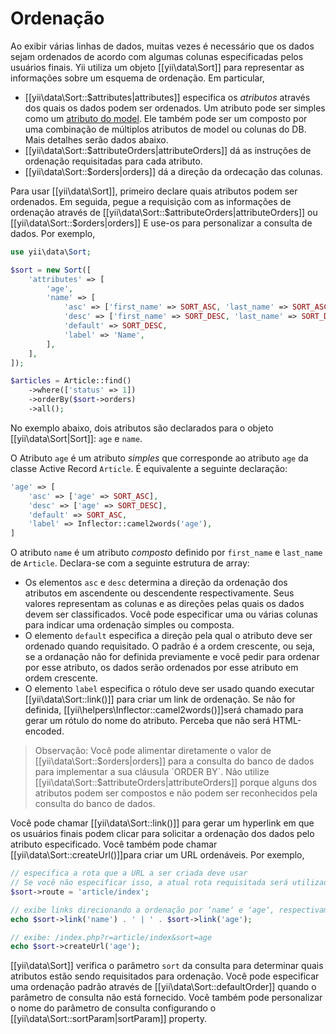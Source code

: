 Ordenação
=======

Ao exibir várias linhas de dados, muitas vezes é necessário que os dados sejam ordenados de acordo com algumas colunas especificadas pelos usuários finais. Yii utiliza um objeto [[yii\data\Sort]] para representar as informações sobre um esquema de ordenação. Em particular, 

* [[yii\data\Sort::$attributes|attributes]] especifica os *atributos* através dos quais os dados podem ser ordenados.
  Um atributo pode ser simples como um [atributo do model](structure-models.md#attributes). Ele também pode ser um composto por uma combinação de múltiplos atributos de model ou colunas do DB. Mais detalhes serão dados abaixo.
* [[yii\data\Sort::$attributeOrders|attributeOrders]] dá as instruções de ordenação requisitadas para cada atributo.
* [[yii\data\Sort::$orders|orders]] dá a direção da ordecação das colunas.

Para usar [[yii\data\Sort]], primeiro declare quais atributos podem ser ordenados. Em seguida, pegue a requisição com as informações de ordenação através de
[[yii\data\Sort::$attributeOrders|attributeOrders]] ou [[yii\data\Sort::$orders|orders]]
E use-os para personalizar a consulta de dados. Por exemplo,

```php
use yii\data\Sort;

$sort = new Sort([
    'attributes' => [
        'age',
        'name' => [
            'asc' => ['first_name' => SORT_ASC, 'last_name' => SORT_ASC],
            'desc' => ['first_name' => SORT_DESC, 'last_name' => SORT_DESC],
            'default' => SORT_DESC,
            'label' => 'Name',
        ],
    ],
]);

$articles = Article::find()
    ->where(['status' => 1])
    ->orderBy($sort->orders)
    ->all();
```

No exemplo abaixo, dois atributos são declarados para o objeto [[yii\data\Sort|Sort]]: `age` e `name`. 

O Atributo `age` é um atributo *simples* que corresponde ao atributo `age` da classe Active Record `Article`.
É equivalente a seguinte declaração:

```php
'age' => [
    'asc' => ['age' => SORT_ASC],
    'desc' => ['age' => SORT_DESC],
    'default' => SORT_ASC,
    'label' => Inflector::camel2words('age'),
]
```

O atributo `name` é um atributo *composto* definido por `first_name` e `last_name` de `Article`. Declara-se com a seguinte estrutura de array:

- Os elementos `asc` e `desc` determina a direção da ordenação dos atributos em ascendente ou descendente respectivamente. Seus valores representam as colunas e as direções pelas quais os dados devem ser classificados. Você pode especificar uma ou várias colunas para indicar uma ordenação simples ou composta.
- O elemento `default` especifica a direção pela qual o atributo deve ser ordenado quando requisitado. O padrão é a ordem crescente, ou seja, se a ordanação não for definida previamente e você pedir para ordenar por esse atributo, os dados serão ordenados por esse atributo em ordem crescente.
- O elemento `label` especifica o rótulo deve ser usado quando executar [[yii\data\Sort::link()]] para criar um link de ordenação. 
Se não for definida, [[yii\helpers\Inflector::camel2words()]]será chamado para gerar um rótulo do nome do atributo.
Perceba que não será HTML-encoded.

> Observação: Você pode alimentar diretamente o valor de [[yii\data\Sort::$orders|orders]] para a consulta do banco de dados para implementar a sua cláusula `ORDER BY`. Não utilize [[yii\data\Sort::$attributeOrders|attributeOrders]] porque alguns dos atributos podem ser compostos e não podem ser reconhecidos pela consulta do banco de dados.

Você pode chamar [[yii\data\Sort::link()]] para gerar um hyperlink em que os usuários finais podem clicar para solicitar a ordenação dos dados pelo atributo especificado. Você também pode chamar [[yii\data\Sort::createUrl()]]para criar um URL ordenáveis.
Por exemplo,

```php
// especifica a rota que a URL a ser criada deve usar
// Se você não especificar isso, a atual rota requisitada será utilizada 
$sort->route = 'article/index';

// exibe links direcionando a ordenação por ‘name‘ e ‘age‘, respectivamente
echo $sort->link('name') . ' | ' . $sort->link('age');

// exibe: /index.php?r=article/index&sort=age
echo $sort->createUrl('age');
```

[[yii\data\Sort]] verifica o parâmetro `sort` da consulta para determinar quais atributos estão sendo requisitados para ordenação.
Você pode especificar uma ordenação padrão através de [[yii\data\Sort::defaultOrder]] quando o parâmetro de consulta não está fornecido.
Você também pode personalizar o nome do parâmetro de consulta configurando o [[yii\data\Sort::sortParam|sortParam]] property.
